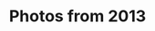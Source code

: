---
layout: photo_set
title: Photos from 2013
permalink: /photography/2013/

photos:
    set: 2013
    size: 10
---